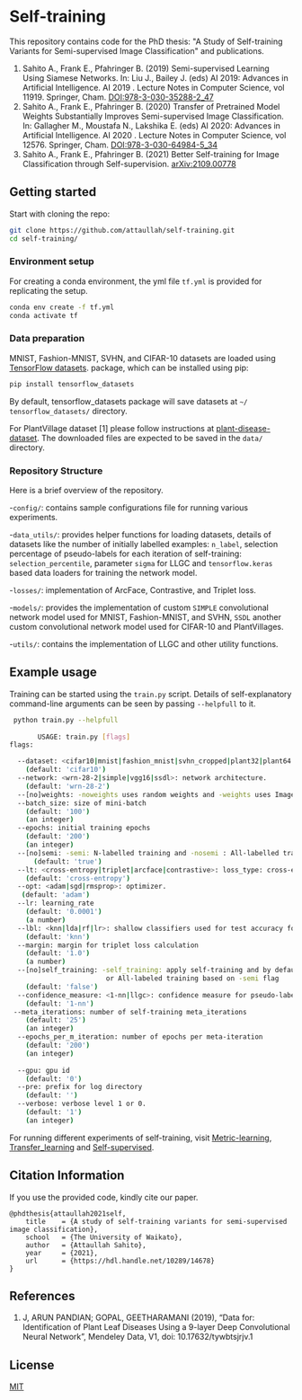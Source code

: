# Self-training
This repository contains code for the PhD thesis: "A Study of Self-training Variants for
Semi-supervised Image Classification" and publications.
1. Sahito A., Frank E., Pfahringer B. (2019) Semi-supervised Learning Using Siamese Networks. In: Liu J., Bailey J. 
(eds) AI 2019: Advances in Artificial Intelligence. AI 2019 . Lecture Notes in Computer Science, vol 11919. Springer, 
Cham. [DOI:978-3-030-35288-2_47](https://link.springer.com/chapter/10.1007/978-3-030-35288-2_47) 
2. Sahito A., Frank E., Pfahringer B. (2020) Transfer of Pretrained Model Weights Substantially Improves Semi-supervised
Image Classification. In: Gallagher M., Moustafa N., Lakshika E. (eds) AI 2020: Advances in Artificial Intelligence.
AI 2020 . Lecture Notes in Computer Science, vol 12576. Springer, Cham. 
[DOI:978-3-030-64984-5_34](https://doi.org/10.1007/978-3-030-64984-5_34)
3. Sahito A., Frank E., Pfahringer B. (2021) Better Self-training for Image Classification through Self-supervision. 
[arXiv:2109.00778](https://arxiv.org/abs/2109.00778)

## Getting started
Start with cloning the repo:
```bash
git clone https://github.com/attaullah/self-training.git
cd self-training/
```
### Environment setup
For creating a conda environment,  the yml  file `tf.yml` is provided for replicating the setup.

```bash
conda env create -f tf.yml
conda activate tf
```

### Data preparation
MNIST, Fashion-MNIST, SVHN, and CIFAR-10 datasets are loaded using   [TensorFlow  datasets](https://www.tensorflow.org/datasets). 
package, which can be installed using pip:
```bash
pip install tensorflow_datasets
```
By default, tensorflow_datasets package will save datasets at `~/ tensorflow_datasets/` directory.

For PlantVillage dataset [1] please follow instructions at
 [plant-disease-dataset](https://github.com/attaullah/downsampled-plant-disease-dataset). The downloaded files are 
expected to be saved in the `data/` directory. 


### Repository Structure
Here is a brief overview of the repository.

-`config/`: contains sample configurations file for running various experiments.

-`data_utils/`: provides helper functions for loading datasets, details of  datasets like the number of initially labelled
examples: `n_label`, selection percentage of pseudo-labels for each iteration of self-training: `selection_percentile`,
parameter `sigma` for LLGC and `tensorflow.keras` based data loaders for training the network model.

-`losses/`: implementation of ArcFace, Contrastive, and Triplet loss.

-`models/`: provides the implementation of custom `SIMPLE` convolutional network model used for MNIST, Fashion-MNIST, and 
SVHN, `SSDL` another custom convolutional network model used for CIFAR-10 and PlantVillages.

-`utils/`: contains the implementation of LLGC and other utility functions.


## Example usage
Training can be started using the `train.py` script. Details of self-explanatory command-line 
arguments can be seen by passing `--helpfull` to it.


```bash
 python train.py --helpfull
 
       USAGE: train.py [flags]
flags:

  --dataset: <cifar10|mnist|fashion_mnist|svhn_cropped|plant32|plant64|plant96>: dataset name
    (default: 'cifar10')
  --network: <wrn-28-2|simple|vgg16|ssdl>: network architecture.
    (default: 'wrn-28-2')
  --[no]weights: -noweights uses random weights and -weights uses ImageNet pretrained weights
  --batch_size: size of mini-batch
    (default: '100')
    (an integer)
  --epochs: initial training epochs
    (default: '200')
    (an integer)
  --[no]semi: -semi: N-labelled training and -nosemi : All-labelled training
      (default: 'true')
  --lt: <cross-entropy|triplet|arcface|contrastive>: loss_type: cross-entropy, triplet,  arcface or contrastive.
    (default: 'cross-entropy')
  --opt: <adam|sgd|rmsprop>: optimizer.
   (default: 'adam')
  --lr: learning_rate
    (default: '0.0001')
    (a number)
  --lbl: <knn|lda|rf|lr>: shallow classifiers used for test accuracy forr metric learning losses
    (default: 'knn')
  --margin: margin for triplet loss calculation
    (default: '1.0')
    (a number)
  --[no]self_training: -self_training: apply self-training and by default -noself_training, which is either N-labelled 
                        or All-labeled training based on -semi flag
    (default: 'false')
  --confidence_measure: <1-nn|llgc>: confidence measure for pseudo-label selection.
    (default: '1-nn')
 --meta_iterations: number of self-training meta_iterations
    (default: '25')
    (an integer)
  --epochs_per_m_iteration: number of epochs per meta-iteration
    (default: '200')
    (an integer)
    
  --gpu: gpu id
    (default: '0')
  --pre: prefix for log directory
    (default: '')
  --verbose: verbose level 1 or 0.
    (default: '1')
    (an integer)
 ```
For running different experiments of self-training, visit [Metric-learning](Metric_learning.md), 
[Transfer_learning](Transfer_learning.md) and [Self-supervised](Self_supervised.md).

## Citation Information 
If you use the provided code, kindly cite our paper.
```
@phdthesis{attaullah2021self,
    title    = {A study of self-training variants for semi-supervised image classification},
    school   = {The University of Waikato},
    author   = {Attaullah Sahito},
    year     = {2021}, 
    url      = {https://hdl.handle.net/10289/14678}
}
```
## References
1. J, ARUN PANDIAN; GOPAL, GEETHARAMANI (2019), “Data for: Identification of Plant Leaf Diseases Using a 9-layer Deep 
Convolutional Neural Network”, Mendeley Data, V1, doi: 10.17632/tywbtsjrjv.1

## License
[MIT](https://choosealicense.com/licenses/mit/)
